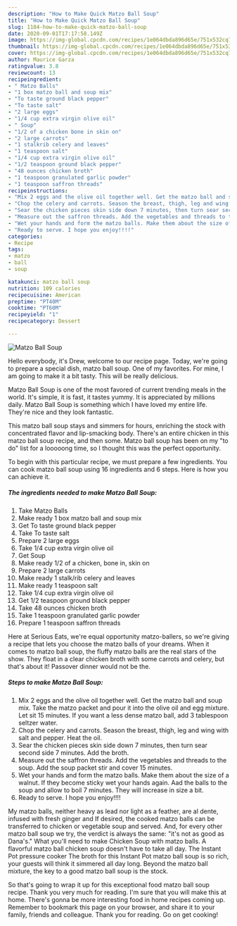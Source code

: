 ```yaml
---
description: "How to Make Quick Matzo Ball Soup"
title: "How to Make Quick Matzo Ball Soup"
slug: 1104-how-to-make-quick-matzo-ball-soup
date: 2020-09-01T17:17:58.149Z
image: https://img-global.cpcdn.com/recipes/1e064dbda896d65e/751x532cq70/matzo-ball-soup-recipe-main-photo.jpg
thumbnail: https://img-global.cpcdn.com/recipes/1e064dbda896d65e/751x532cq70/matzo-ball-soup-recipe-main-photo.jpg
cover: https://img-global.cpcdn.com/recipes/1e064dbda896d65e/751x532cq70/matzo-ball-soup-recipe-main-photo.jpg
author: Maurice Garza
ratingvalue: 3.8
reviewcount: 13
recipeingredient:
- " Matzo Balls"
- "1 box matzo ball and soup mix"
- "To taste ground black pepper"
- "To taste salt"
- "2 large eggs"
- "1/4 cup extra virgin olive oil"
- " Soup"
- "1/2 of a chicken bone in skin on"
- "2 large carrots"
- "1 stalkrib celery and leaves"
- "1 teaspoon salt"
- "1/4 cup extra virgin olive oil"
- "1/2 teaspoon ground black pepper"
- "48 ounces chicken broth"
- "1 teaspoon granulated garlic powder"
- "1 teaspoon saffron threads"
recipeinstructions:
- "Mix 2 eggs and the olive oil together well. Get the matzo ball and soup mix. Take the matzo packet and pour it into the olive oil and egg mixture. Let sit 15 minutes. If you want a less dense matzo ball, add 3 tablespoon seltzer water."
- "Chop the celery and carrots. Season the breast, thigh, leg and wing with salt and pepper. Heat the oil."
- "Sear the chicken pieces skin side down 7 minutes, then turn sear second side 7 minutes. Add the broth."
- "Measure out the saffron threads. Add the vegetables and threads to the soup. Add the soup packet stir and cover 15 minutes."
- "Wet your hands and form the matzo balls. Make them about the size of a walnut. If they become sticky wet your hands again. Aad the balls to the soup and allow to boil 7 minutes. They will increase in size a bit."
- "Ready to serve. I hope you enjoy!!!!"
categories:
- Recipe
tags:
- matzo
- ball
- soup

katakunci: matzo ball soup 
nutrition: 109 calories
recipecuisine: American
preptime: "PT40M"
cooktime: "PT60M"
recipeyield: "1"
recipecategory: Dessert

---
```



![Matzo Ball Soup](https://img-global.cpcdn.com/recipes/1e064dbda896d65e/751x532cq70/matzo-ball-soup-recipe-main-photo.jpg)

Hello everybody, it's Drew, welcome to our recipe page. Today, we're going to prepare a special dish, matzo ball soup. One of my favorites. For mine, I am going to make it a bit tasty. This will be really delicious.

Matzo Ball Soup is one of the most favored of current trending meals in the world. It's simple, it is fast, it tastes yummy. It is appreciated by millions daily. Matzo Ball Soup is something which I have loved my entire life. They're nice and they look fantastic.

This matzo ball soup stays and simmers for hours, enriching the stock with concentrated flavor and lip-smacking body. There&#39;s an entire chicken in this matzo ball soup recipe, and then some. Matzo ball soup has been on my &#34;to do&#34; list for a looooong time, so I thought this was the perfect opportunity.


To begin with this particular recipe, we must prepare a few ingredients. You can cook matzo ball soup using 16 ingredients and 6 steps. Here is how you can achieve it.

<!--inarticleads1-->

##### The ingredients needed to make Matzo Ball Soup:

1. Take  Matzo Balls
1. Make ready 1 box matzo ball and soup mix
1. Get To taste ground black pepper
1. Take To taste salt
1. Prepare 2 large eggs
1. Take 1/4 cup extra virgin olive oil
1. Get  Soup
1. Make ready 1/2 of a chicken, bone in, skin on
1. Prepare 2 large carrots
1. Make ready 1 stalk/rib celery and leaves
1. Make ready 1 teaspoon salt
1. Take 1/4 cup extra virgin olive oil
1. Get 1/2 teaspoon ground black pepper
1. Take 48 ounces chicken broth
1. Take 1 teaspoon granulated garlic powder
1. Prepare 1 teaspoon saffron threads


Here at Serious Eats, we&#39;re equal opportunity matzo-ballers, so we&#39;re giving a recipe that lets you choose the matzo balls of your dreams. When it comes to matzo ball soup, the fluffy matzo balls are the real stars of the show. They float in a clear chicken broth with some carrots and celery, but that&#39;s about it! Passover dinner would not be the. 

<!--inarticleads2-->

##### Steps to make Matzo Ball Soup:

1. Mix 2 eggs and the olive oil together well. Get the matzo ball and soup mix. Take the matzo packet and pour it into the olive oil and egg mixture. Let sit 15 minutes. If you want a less dense matzo ball, add 3 tablespoon seltzer water.
1. Chop the celery and carrots. Season the breast, thigh, leg and wing with salt and pepper. Heat the oil.
1. Sear the chicken pieces skin side down 7 minutes, then turn sear second side 7 minutes. Add the broth.
1. Measure out the saffron threads. Add the vegetables and threads to the soup. Add the soup packet stir and cover 15 minutes.
1. Wet your hands and form the matzo balls. Make them about the size of a walnut. If they become sticky wet your hands again. Aad the balls to the soup and allow to boil 7 minutes. They will increase in size a bit.
1. Ready to serve. I hope you enjoy!!!!


My matzo balls, neither heavy as lead nor light as a feather, are al dente, infused with fresh ginger and If desired, the cooked matzo balls can be transferred to chicken or vegetable soup and served. And, for every other matzo ball soup we try, the verdict is always the same: &#34;it&#39;s not as good as Dana&#39;s.&#34; What you&#39;ll need to make Chicken Soup with matzo balls. A flavorful matzo ball chicken soup doesn&#39;t have to take all day. The Instant Pot pressure cooker The broth for this Instant Pot matzo ball soup is so rich, your guests will think it simmered all day long. Beyond the matzo ball mixture, the key to a good matzo ball soup is the stock. 

So that's going to wrap it up for this exceptional food matzo ball soup recipe. Thank you very much for reading. I'm sure that you will make this at home. There's gonna be more interesting food in home recipes coming up. Remember to bookmark this page on your browser, and share it to your family, friends and colleague. Thank you for reading. Go on get cooking!
